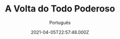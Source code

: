 ---
id: 'a51f660f-d49f-47f1-8ef5-28ceb6f213d0'
type: 'movie' # Filme, Série, Anime
title: "A Volta do Todo Poderoso"
synopsis: ["Evan Baxter (Steve Carell) é o âncora de um telejornal de Buffalo, que foi recentemente eleito para seu 1º mandato como congressista. Ele então se muda para Washington com sua esposa Joan (Lauren Graham) e os filhos Dylan (Johnny Simmons), Ryan (Jimmy Bennett) e Jordan (Graham Phillips). Porém, logo após se instalar em sua casa, Evan passa a receber estranhas encomendas, que incluem ferramentas e grandes quantidades de madeira. Logo ele se encontra com Deus (Morgan Freeman), que lhe incumbe a missão de construir uma arca, já que uma inundação está por vir. Evan descarta a idéia, mas uma série de situações ocorre de forma a prejudicar sua vida até que ele aceite a missão.",
]
originalTitle: "Evan Almighty"
date: '2021-04-05T22:57:48.000Z'
update: '2021-04-05T22:57:48.000Z'
releaseDate: '2007-06-09T03:00:00.000Z'
imdb:
  rating: '5.4' # 8.5
  id: '' # tt0470752
duration: '1h 36m'
trailer:
  urls: [
    'y4BaYuoEC1I',
  ]
tags: ['720p', '1080p']
genre: ['Comédia', 'Fantasia'] #
quality: 'BluRay 720p | 1080p' # BluRay, WEB-DL, HDTV, WEB-DL4K, WEB-DLe
format: 'Mkv' # MKV, MP4, TS
audio: 'Português, Inglês' # Dublado, Legendado, Dual Audio, Dub & Leg
subtitle: 'Português' # Português, inglês,
size: '1.02 GB | 1.82 GB' # 4.8 GB
audioQuality: 10
videoQuality: 10
directors: []
#  - name: 'Lana Wachowski'
#    image: ''
#  - name: 'Lilly Wachowski'
#    image: ''
cast: []
#  - name: 'Keanu Reeves'
#    image: ''
#    characterName: 'Neo'
writers: []
#  - name: ''
#    image: ''
maturityRating:
  age: '' # L , 10, 12, 14, 16, 18
  topics: [''] # Violence, Illegal drugs, Inappropriate Language, Legal Drugs, Sexual Content, Extreme Violence
###########################################
download:
  
  - url: 'magnet:?xt=urn:btih:2A14AE55D0D98CFD575CD0A934BADF300ECA4B92&dn=A%20Volta%20do%20Todo%20Poderoso%202007%20%20WWW.BLUDV.COM&tr=udp%3a%2f%2ftracker.openbittorrent.com%3a80%2fannounce&tr=udp%3a%2f%2ftracker.coppersurfer.tk%3a6969%2fannounce&tr=udp%3a%2f%2fglotorrents.pw%3a6969%2fannounce&tr=udp%3a%2f%2fp4p.arenabg.com%3a1337%2fannounce&tr=udp%3a%2f%2fexplodie.org%3a6969%2fannounce&tr=udp%3a%2f%2ftracker.aletorrenty.pl%3a2710%2fannounce&tr=udp%3a%2f%2f9.rarbg.to%3a2750%2fannounce&tr=udp%3a%2f%2ftorrent.gresille.org%3a80%2fannounce&tr=udp%3a%2f%2ftracker.opentrackr.org%3a1337%2fannounce&tr=udp%3a%2f%2ftracker.piratepublic.com%3a1337%2fannounce'
    resolution: '720p' # 720p, 1080p, 4K,
    audio: 'Dual Áudio' # Dublado, Legendado, Dual Audio
    size: '' # 4.8 GB
    quality: '' # BluRay, WEB-DL
    format: '' # MKV
  - url: 'magnet:?xt=urn:btih:6929d32c582a0aa77e050b43fa738d667478ba57&dn=A+Volta+do+Todo+Poderoso+1080P+%282007%29+Dublado+5.1&tr=udp%3A%2F%2Ftracker.openbittorrent.com%3A80&tr=udp%3A%2F%2Ftracker.publicbt.com%3A80&tr=udp%3A%2F%2Ftracker.istole.it%3A6969&tr=udp%3A%2F%2Fopen.demonii.com%3A1337'
    resolution: '1080p' # 720p, 1080p, 4K,
    audio: 'Dual Áudio' # Dublado, Legendado, Dual Audio
    size: '' # 4.8 GB
    quality: '' # BluRay, WEB-DL
    format: '' # MKV
images:
  cover: '/assets/movies/a-volta-do-todo-poderoso.jpg'
  background: '/assets/movies/'
---